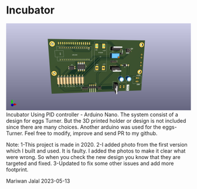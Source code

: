 # Incubator
![Top](Top.png)
Incubator Using PID controller - Arduino Nano. 
The system consist of a design for eggs Turner. But the 3D printed holder or design is not included since there are many choices. 
Another arduino was used for the eggs-Turner. 
Feel free to modify, improve and send PR to my github. 

Note:
1-This project is made in 2020. 
2-I added photo from the first version which I built and used. It is faulty.
  I added the photos to make it clear what were wrong. So when you check the new
  design you know that they are targeted and fixed. 
3-Updated to fix some other issues and add more footprint.  

Mariwan Jalal 2023-05-13
